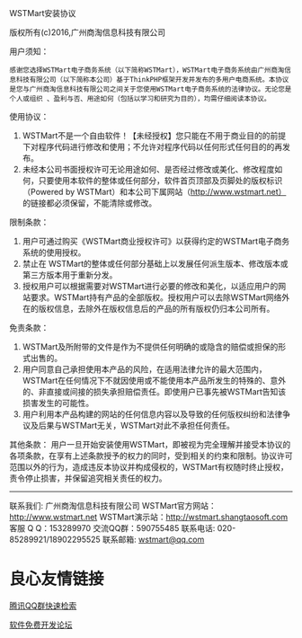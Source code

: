 ﻿WSTMart安装协议

版权所有(c)2016,广州商淘信息科技有限公司

用户须知：

    感谢您选择WSTMart电子商务系统（以下简称WSTMart），WSTMart电子商务系统由广州商淘信息科技有限公司（以下简称本公司）基于ThinkPHP框架开发并发布的多用户电商系统。本协议是您与广州商淘信息科技有限公司之间关于您使用WSTMart电子商务系统的法律协议。无论您是个人或组织 、盈利与否、用途如何（包括以学习和研究为目的），均需仔细阅读本协议。

使用协议：
1. WSTMart不是一个自由软件！【未经授权】您只能在不用于商业目的的前提下对程序代码进行修改和使用；不允许对程序代码以任何形式任何目的的再发布。
2. 未经本公司书面授权许可无论用途如何、是否经过修改或美化、修改程度如何，只要使用本软件的整体或任何部分，软件首页顶部及页脚处的版权标识（Powered by WSTMart）和本公司下属网站（http://www.wstmart.net） 的链接都必须保留，不能清除或修改。

限制条款：
1. 用户可通过购买《WSTMart商业授权许可》以获得约定的WSTMart电子商务系统的使用授权。
2. 禁止在 WSTMart的整体或任何部分基础上以发展任何派生版本、修改版本或第三方版本用于重新分发。
3. 授权用户可以根据需要对WSTMart进行必要的修改和美化，以适应用户的网站要求。WSTMart持有产品的全部版权。授权用户可以去除WSTMart网络外在的版权信息，去除外在版权信息后的产品的所有版权仍归本公司所有。


免责条款：
1. WSTMart及所附带的文件是作为不提供任何明确的或隐含的赔偿或担保的形式出售的。
2. 用户同意自己承担使用本产品的风险，在适用法律允许的最大范围内，WSTMart在任何情况下不就因使用或不能使用本产品所发生的特殊的、意外的、非直接或间接的损失承担赔偿责任。即使用户已事先被WSTMart告知该损害发生的可能性。
3. 用户利用本产品构建的网站的任何信息内容以及导致的任何版权纠纷和法律争议及后果与WSTMart无关，WSTMart对此不承担任何责任。


其他条款：
用户一旦开始安装使用WSTMart，即被视为完全理解并接受本协议的各项条款，在享有上述条款授予的权力的同时，受到相关的约束和限制。协议许可范围以外的行为，造成违反本协议并构成侵权的，WSTMart有权随时终止授权，责令停止损害，并保留追究相关责任的权力。


-----------------------------------------------------
联系我们: 广州商淘信息科技有限公司
WSTMart官方网站：http://www.wstmart.net
WSTMart演示站：http://wstmart.shangtaosoft.com
客服 Q Q：153289970
交流QQ群：590755485
联系电话: 020-85289921/18902295525
联系邮箱: wstmart@qq.com

 # 良心友情链接

[腾讯QQ群快速检索](http://u.720life.cn/s/8cf73f7c)

[软件免费开发论坛](http://u.720life.cn/s/bbb01dc0)